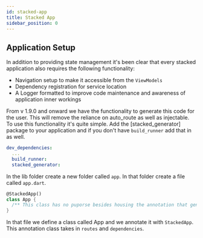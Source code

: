 ```yaml
---
id: stacked-app
title: Stacked App
sidebar_position: 0
---
```


## Application Setup

In addition to providing state management it's been clear that every stacked application also requires the following functionality:

- Navigation setup to make it accessible from the `ViewModels`
- Dependency registration for service location
- A Logger formatted to improve code maintenance and awareness of application inner workings

From v 1.9.0 and onward we have the functionality to generate this code for the user. This will remove the reliance on auto_route as well as injectable. To use this functionality it's quite simple. Add the [stacked_generator] package to your application and if you don't have `build_runner` add that in as well.

```yaml
dev_dependencies:
  ...
  build_runner:
  stacked_generator:
```

In the lib folder create a new folder called `app`. In that folder create a file called `app.dart`.

```dart
@StackedApp()
class App {
  /** This class has no puporse besides housing the annotation that generates the required functionality **/
}
```

In that file we define a class called App and we annotate it with `StackedApp`. This annotation class takes in `routes` and `dependencies`.
